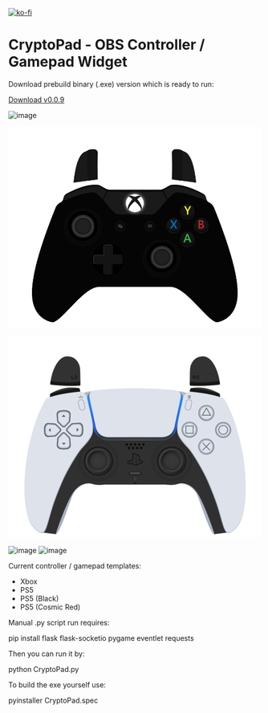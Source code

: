 [![ko-fi](https://ko-fi.com/img/githubbutton_sm.svg)](https://ko-fi.com/K3K314GUP)
# CryptoPad - OBS Controller / Gamepad Widget
Download prebuild binary (.exe) version which is ready to run:

[Download v0.0.9](https://github.com/Crypto90/CryptoPad/releases/download/0.0.9/CryptoPad_v0.0.9.zip)

<img width="602" height="389" alt="image" src="https://github.com/user-attachments/assets/523c80e4-ae91-44d9-bcd7-57b72f279de4" />

![til](./preview3.png)

![til](./preview4.png)

<img width="921" height="731" alt="image" src="https://github.com/user-attachments/assets/627f33cf-53a0-4aef-ad8b-1d5fd0632c5f" />

<img width="918" height="729" alt="image" src="https://github.com/user-attachments/assets/341ad052-1cc4-441b-9e25-2f0240c22310" />



Current controller / gamepad templates:
- Xbox
- PS5
- PS5 (Black)
- PS5 (Cosmic Red)



Manual .py script run requires:

pip install flask flask-socketio pygame eventlet requests

Then you can run it by:

python CryptoPad.py


To build the exe yourself use:

pyinstaller CryptoPad.spec

